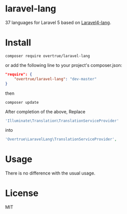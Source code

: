 # laravel-lang

37 languages for Laravel 5 based on [Laravel4-lang](https://github.com/caouecs/Laravel4-lang).

# Install

```shell
composer require overtrue/laravel-lang
```

or add the following line to your project's composer.json:

```json
"require": {
    "overtrue/laravel-lang": "dev-master"
}
```
then

```shell
composer update
```
After completion of the above, Replace
```php
'Illuminate\Translation\TranslationServiceProvider'
```

into

```php
'Overtrue\LaravelLang\TranslationServiceProvider',
```

# Usage

There is no difference with the usual usage.

# License

MIT
